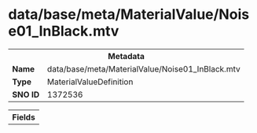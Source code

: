 <h1>data/base/meta/MaterialValue/Noise01_InBlack.mtv</h1><table><tr><th colspan="100%">Metadata</th></tr><tr><td><b>Name</b></td><td>data/base/meta/MaterialValue/Noise01_InBlack.mtv</td></tr><tr><td><b>Type</b></td><td>MaterialValueDefinition</td></tr><tr><td><b>SNO ID</b></td><td>1372536</td></tr></table>

<table><tr><th colspan="100%">Fields</th></tr></table>

